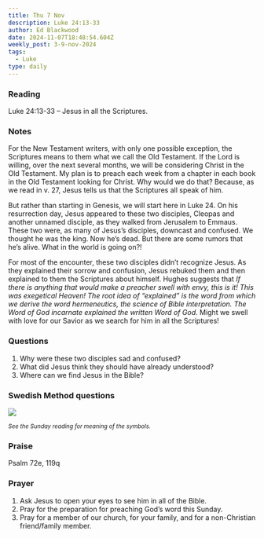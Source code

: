 ```yaml
---
title: Thu 7 Nov
description: Luke 24:13-33
author: Ed Blackwood
date: 2024-11-07T18:48:54.604Z
weekly_post: 3-9-nov-2024
tags:
  - Luke
type: daily
---
```

### Reading

Luke 24:13-33 – Jesus in all the Scriptures.

### Notes

For the New Testament writers, with only one possible exception, the Scriptures means to them what we call the Old Testament. If the Lord is willing, over the next several months, we will be considering Christ in the Old Testament. My plan is to preach each week from a chapter in each book in the Old Testament looking for Christ. Why would we do that? Because, as we read in v. 27, Jesus tells us that the Scriptures all speak of him.

But rather than starting in Genesis, we will start here in Luke 24. On his resurrection day, Jesus appeared to these two disciples, Cleopas and another unnamed disciple, as they walked from Jerusalem to Emmaus. These two were, as many of Jesus’s disciples, downcast and confused. We thought he was the king. Now he’s dead. But there are some rumors that he’s alive. What in the world is going on?!

For most of the encounter, these two disciples didn’t recognize Jesus. As they explained their sorrow and confusion, Jesus rebuked them and then explained to them the Scriptures about himself. Hughes suggests that *If there is anything that would make a preacher swell with envy, this is it! This was exegetical Heaven! The root idea of “explained” is the word from which we derive the word hermeneutics, the science of Bible interpretation. The Word of God incarnate explained the written Word of God*. Might we swell with love for our Savior as we search for him in all the Scriptures!

### Questions

1. Why were these two disciples sad and confused?
2. What did Jesus think they should have already understood?
3. Where can we find Jesus in the Bible?

### Swedish Method questions

![](/static/img/family_worship_study_ed-swedish_questions.png)

<div><small><i>See the Sunday reading for meaning of the symbols.</i></small></div>

### Praise

P﻿salm 72e, 119q

### Prayer

1. Ask Jesus to open your eyes to see him in all of the Bible.
2. Pray for the preparation for preaching God’s word this Sunday.
3. Pray for a member of our church, for your family, and for a non-Christian friend/family member.